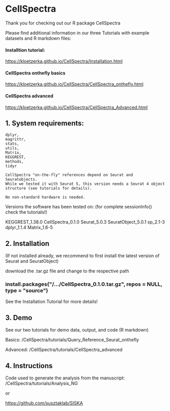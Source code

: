 # CellSpectra

Thank you for checking out our R package CellSpectra

Please find additional information in our three Tutorials with example datasets 
and R markdown files: 

#### Installtion tutorial:
https://kloetzerka.github.io/CellSpectra/Installation.html

#### CellSpectra onthefly basics
https://kloetzerka.github.io/CellSpectra/CellSpectra_onthefly.html

#### CellSpectra advanced
https://kloetzerka.github.io/CellSpectra/CellSpectra_Advanced.html

## 1. System requirements:

    dplyr,
    magrittr,
    stats,
    utils,
    Matrix,
    KEGGREST, 
    methods, 
    tidyr

    CellSpectra "on-the-fly" references depend on Seurat and Seuratobjects. 
    While we tested it with Seurat 5, this version needs a Seurat 4 object 
    structure (see tutorials for details).
    
    No non-standard hardware is needed. 
    
Versions the software has been tested on:
(for complete sessionInfo() check the tutorials!)

KEGGREST_1.38.0 CellSpectra_0.1.0 Seurat_5.0.3 SeuratObject_5.0.1
sp_2.1-3 dplyr_1.1.4 Matrix_1.6-5

## 2. Installation
(If not installed already, we recommend to first install the latest version of Seurat 
and SeuratObject)

download the .tar.gz file and change to the respective path


### install.packages("/.../CellSpectra_0.1.0.tar.gz", repos = NULL, type = "source")

See the Installation Tutorial for more details!

## 3. Demo
See our two tutorials for demo data, output, and code (R markdown)

Basics: 
/CellSpectra/tutorials/Query_Reference_Seurat_onthefly

Advanced: 
/CellSpectra/tutorials/CellSpectra_advanced

## 4. Instructions 
Code used to generate the analysis from the manuscript: 
/CellSpectra/tutorials/Analysis_NG

or

https://github.com/susztaklab/SISKA

    
  

